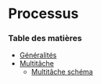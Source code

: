 # Processus

### Table des matières
- [Généralités](./processus_generalites.md)
- [Multitâche](./multitache.md)
  - [Multitâche schéma](./multitache_schema.md)
